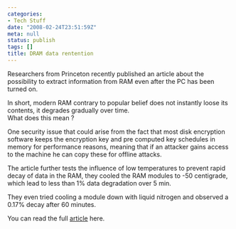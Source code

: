 ```yaml
---
categories:
- Tech Stuff
date: "2008-02-24T23:51:59Z"
meta: null
status: publish
tags: []
title: DRAM data rentention
---
```

Researchers from Princeton recently published an article about the possibility to extract information from RAM even after the PC has been turned on.

In short, modern RAM contrary to popular belief does not instantly loose its contents, it degrades gradually over time.  
What does this mean ?

One security issue that could arise from the fact that most disk encryption software keeps the encryption key and pre computed key schedules in memory for performance reasons, meaning that if an attacker gains access to the machine he can copy these for offline attacks.

The article further tests the influence of low temperatures to prevent rapid decay of data in the RAM, they cooled the RAM modules to -50 centigrade, which lead to less than 1% data degradation over 5 min.

They even tried cooling a module down with liquid nitrogen and observed a 0.17% decay after 60 minutes.

You can read the full [article](http://arstechnica.com/news.ars/post/20080221-researchers-crack-filevault-bitlocker-with-canned-air-hack.html) here.

